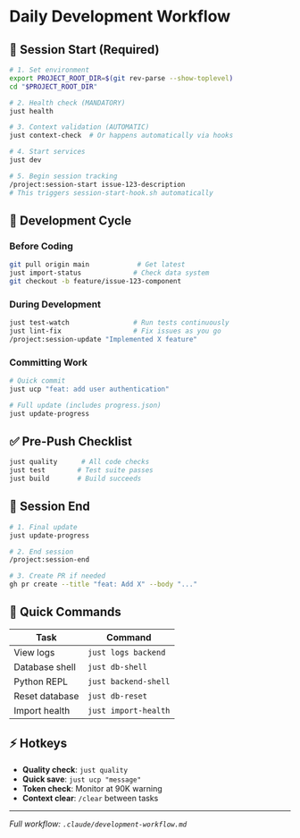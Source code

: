 # Daily Development Workflow

## 🌅 Session Start (Required)

```bash
# 1. Set environment
export PROJECT_ROOT_DIR=$(git rev-parse --show-toplevel)
cd "$PROJECT_ROOT_DIR"

# 2. Health check (MANDATORY)
just health

# 3. Context validation (AUTOMATIC)
just context-check  # Or happens automatically via hooks

# 4. Start services
just dev

# 5. Begin session tracking
/project:session-start issue-123-description
# This triggers session-start-hook.sh automatically
```

## 🔄 Development Cycle

### Before Coding
```bash
git pull origin main            # Get latest
just import-status             # Check data system
git checkout -b feature/issue-123-component
```

### During Development
```bash
just test-watch                # Run tests continuously
just lint-fix                  # Fix issues as you go
/project:session-update "Implemented X feature"
```

### Committing Work
```bash
# Quick commit
just ucp "feat: add user authentication"

# Full update (includes progress.json)
just update-progress
```

## ✅ Pre-Push Checklist

```bash
just quality      # All code checks
just test        # Test suite passes
just build       # Build succeeds
```

## 🏁 Session End

```bash
# 1. Final update
just update-progress

# 2. End session
/project:session-end

# 3. Create PR if needed
gh pr create --title "feat: Add X" --body "..."
```

## 🚀 Quick Commands

| Task | Command |
|------|---------|
| View logs | `just logs backend` |
| Database shell | `just db-shell` |
| Python REPL | `just backend-shell` |
| Reset database | `just db-reset` |
| Import health | `just import-health` |

## ⚡ Hotkeys

- **Quality check**: `just quality`
- **Quick save**: `just ucp "message"`  
- **Token check**: Monitor at 90K warning
- **Context clear**: `/clear` between tasks

---
*Full workflow: `.claude/development-workflow.md`*